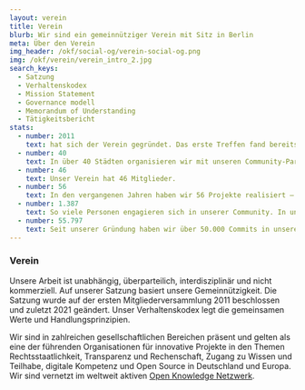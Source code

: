 ```yaml
---
layout: verein
title: Verein
blurb: Wir sind ein gemeinnütziger Verein mit Sitz in Berlin
meta: Über den Verein
img_header: /okf/social-og/verein-social-og.png
img: /okf/verein/verein_intro_2.jpg
search_keys:
  - Satzung
  - Verhaltenskodex
  - Mission Statement
  - Governance modell
  - Memorandum of Understanding
  - Tätigkeitsbericht
stats:
  - number: 2011
    text: hat sich der Verein gegründet. Das erste Treffen fand bereits 2010 auf der re:publica mit Rufus Pollock, Initiator des internationalen Open Knowledge Netzwerks, statt.
  - number: 40
    text: In über 40 Städten organisieren wir mit unseren Community-Partner:innen vorort regelmäßige Veranstaltungen im Rahmen von Jugend hackt Labs sowie den Open Knowledge Labs.
  - number: 46
    text: Unser Verein hat 46 Mitglieder.
  - number: 56
    text: In den vergangenen Jahren haben wir 56 Projekte realisiert – darunter Kampagnen, Events, Recherchen und Studien, Bildungsangebote und eigene Softwarelösungen.
  - number: 1.387
    text: So viele Personen engagieren sich in unserer Community. In unserem Netzwerk findet sich ein vielfältiges Wissen rund um die Themen Open Data, Open Government und Civic Tech.
  - number: 55.797
    text: Seit unserer Gründung haben wir über 50.000 Commits in unserem Github-Repo gemacht.
---
```


### Verein

Unsere Arbeit ist unabhängig, überparteilich, interdisziplinär und nicht kommerziell. Auf unserer Satzung basiert unsere Gemeinnützigkeit. Die Satzung wurde auf der ersten Mitgliederversammlung 2011 beschlossen und zuletzt 2021 geändert. Unser Verhaltenskodex legt die gemeinsamen Werte und Handlungsprinzipien.

Wir sind in zahlreichen gesellschaftlichen Bereichen präsent und gelten als eine der führenden Organisationen für innovative Projekte in den Themen Rechtsstaatlichkeit, Transparenz und Rechenschaft, Zugang zu Wissen und Teilhabe, digitale Kompetenz und Open Source in Deutschland und Europa. Wir sind vernetzt im weltweit aktiven [Open Knowledge Netzwerk](https://okfn.org/network/).
